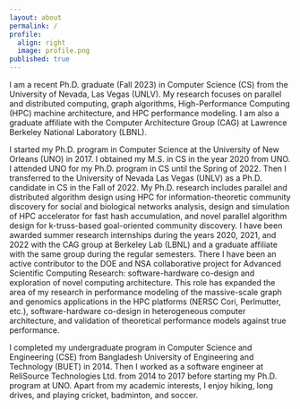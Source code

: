 ```yaml
---
layout: about
permalink: /
profile:
  align: right
  image: profile.png
published: true
---
```


I am a recent Ph.D. graduate (Fall 2023) in Computer Science (CS) from the University of Nevada, Las Vegas (UNLV). My research focuses on parallel and distributed computing, graph algorithms, High-Performance Computing (HPC) machine architecture, and HPC performance modeling. I am also a graduate affiliate with the Computer Architecture Group (CAG) at Lawrence Berkeley National Laboratory (LBNL).

I started my Ph.D. program in Computer Science at the University of New Orleans (UNO) in 2017. I obtained my M.S. in CS in the year 2020 from UNO. I attended UNO for my Ph.D. program in CS until the Spring of 2022. Then I transferred to the University of Nevada Las Vegas (UNLV) as a Ph.D. candidate in CS in the Fall of 2022. My Ph.D. research includes parallel and distributed algorithm design using HPC for information-theoretic community discovery for social and biological networks analysis, design and simulation of HPC accelerator for fast hash accumulation, and novel parallel algorithm design for k-truss-based goal-oriented community discovery. I have been awarded summer research internships during the years 2020, 2021, and 2022 with the CAG group at Berkeley Lab (LBNL) and a graduate affiliate with the same group during the regular semesters. There I have been an active contributor to the DOE and NSA collaborative project for Advanced Scientific Computing Research: software-hardware co-design and exploration of novel computing architecture. This role has expanded the area of my research in performance modeling of the massive-scale graph and genomics applications in the HPC platforms (NERSC Cori, Perlmutter, etc.), software-hardware co-design in heterogeneous computer architecture, and validation of theoretical performance models against true performance.

I completed my undergraduate program in Computer Science and Engineering (CSE) from Bangladesh University of Engineering and Technology (BUET) in 2014. Then I worked as a software engineer at ReliSource Technologies Ltd. from 2014 to 2017 before starting my Ph.D. program at UNO. Apart from my academic interests, I enjoy hiking, long drives, and playing cricket, badminton, and soccer.
 

